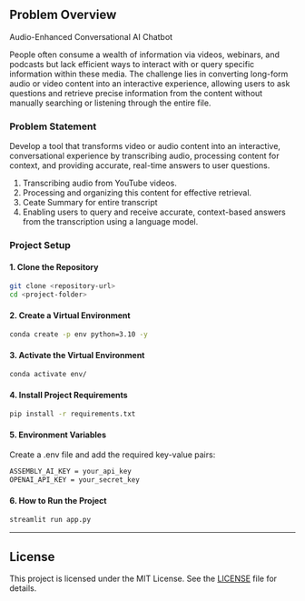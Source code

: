 <!-- @format -->

## Problem Overview

Audio-Enhanced Conversational AI Chatbot

People often consume a wealth of information via videos, webinars, and podcasts but lack efficient ways to interact with or query specific information within these media. The challenge lies in converting long-form audio or video content into an interactive experience, allowing users to ask questions and retrieve precise information from the content without manually searching or listening through the entire file.

### Problem Statement

Develop a tool that transforms video or audio content into an interactive, conversational experience by transcribing audio, processing content for context, and providing accurate, real-time answers to user questions.

1. Transcribing audio from YouTube videos.
2. Processing and organizing this content for effective retrieval.
3. Ceate Summary for entire transcript
4. Enabling users to query and receive accurate, context-based answers from the transcription using a language model.

### Project Setup

#### 1. Clone the Repository

```bash
git clone <repository-url>
cd <project-folder>
```

#### 2. Create a Virtual Environment

```bash
conda create -p env python=3.10 -y
```

#### 3. Activate the Virtual Environment

```bash
conda activate env/
```

#### 4. Install Project Requirements

```bash
pip install -r requirements.txt
```

#### 5. Environment Variables

Create a .env file and add the required key-value pairs:

```bash
ASSEMBLY_AI_KEY = your_api_key
OPENAI_API_KEY = your_secret_key
```

#### 6. How to Run the Project

```bash
streamlit run app.py
```

---

## License

This project is licensed under the MIT License. See the [LICENSE](LICENSE) file for details.
